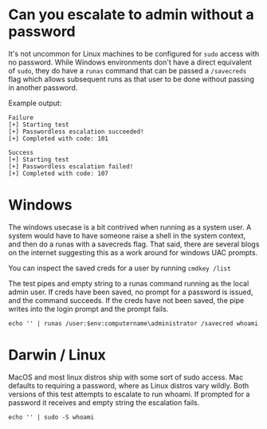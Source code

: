 # Can you escalate to admin without a password

It's not uncommon for Linux machines to be configured for `sudo` access with no
password. While Windows environments don't have a direct equivalent of `sudo`,
they do have a `runas` command that can be passed a `/savecreds` flag which
allows subsequent runs as that user to be done without passing in another
password.

Example output:

```
Failure
[+] Starting test
[+] Passwordless escalation succeeded!
[+] Completed with code: 101
```

```
Success
[+] Starting test
[+] Passwordless escalation failed!
[+] Completed with code: 107
```

# Windows

The windows usecase is a bit contrived when running as a system user. A system
would have to have someone raise a shell in the system context, and then do a
runas with a savecreds flag. That said, there are several blogs on the internet
suggesting this as a work around for windows UAC prompts.

You can inspect the saved creds for a user by running `cmdkey /list`

The test pipes and empty string to a runas command running as the local admin
user. If creds have been saved, no prompt for a password is issued, and the
command succeeds. If the creds have not been saved, the pipe writes into the
login prompt and the prompt fails.

```
echo '' | runas /user:$env:computername\administrator /savecred whoami
```

# Darwin / Linux

MacOS and most linux distros ship with some sort of sudo access. Mac defaults to
requiring a password, where as Linux distros vary wildly. Both versions of
this test attempts to escalate to run whoami. If prompted for a password it
receives and empty string the escalation fails.

```
echo '' | sudo -S whoami
```
